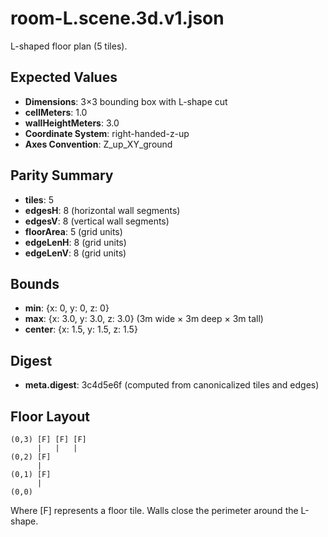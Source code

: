 # room-L.scene.3d.v1.json

L-shaped floor plan (5 tiles).

## Expected Values

- **Dimensions**: 3×3 bounding box with L-shape cut
- **cellMeters**: 1.0
- **wallHeightMeters**: 3.0
- **Coordinate System**: right-handed-z-up
- **Axes Convention**: Z_up_XY_ground

## Parity Summary

- **tiles**: 5
- **edgesH**: 8 (horizontal wall segments)
- **edgesV**: 8 (vertical wall segments)
- **floorArea**: 5 (grid units)
- **edgeLenH**: 8 (grid units)
- **edgeLenV**: 8 (grid units)

## Bounds

- **min**: {x: 0, y: 0, z: 0}
- **max**: {x: 3.0, y: 3.0, z: 3.0} (3m wide × 3m deep × 3m tall)
- **center**: {x: 1.5, y: 1.5, z: 1.5}

## Digest

- **meta.digest**: 3c4d5e6f (computed from canonicalized tiles and edges)

## Floor Layout

```
(0,3) [F] [F] [F]
      |   |   |
(0,2) [F]
      |
(0,1) [F]
      |
(0,0)
```

Where [F] represents a floor tile. Walls close the perimeter around the L-shape.
